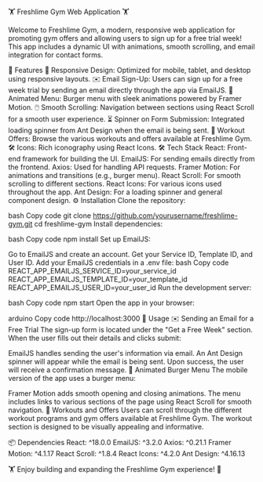 🏋️ Freshlime Gym Web Application 🏋️

Welcome to Freshlime Gym, a modern, responsive web application for promoting gym offers and allowing users to sign up for a free trial week! This app includes a dynamic UI with animations, smooth scrolling, and email integration for contact forms.

🚀 Features
📱 Responsive Design: Optimized for mobile, tablet, and desktop using responsive layouts.
✉️ Email Sign-Up: Users can sign up for a free week trial by sending an email directly through the app via EmailJS.
🍔 Animated Menu: Burger menu with sleek animations powered by Framer Motion.
🖱️ Smooth Scrolling: Navigation between sections using React Scroll for a smooth user experience.
⏳ Spinner on Form Submission: Integrated loading spinner from Ant Design when the email is being sent.
💪 Workout Offers: Browse the various workouts and offers available at Freshlime Gym.
🛠️ Icons: Rich iconography using React Icons.
🛠️ Tech Stack
React: Front-end framework for building the UI.
EmailJS: For sending emails directly from the frontend.
Axios: Used for handling API requests.
Framer Motion: For animations and transitions (e.g., burger menu).
React Scroll: For smooth scrolling to different sections.
React Icons: For various icons used throughout the app.
Ant Design: For a loading spinner and general component design.
⚙️ Installation
Clone the repository:

bash
Copy code
git clone https://github.com/yourusername/freshlime-gym.git
cd freshlime-gym
Install dependencies:

bash
Copy code
npm install
Set up EmailJS:

Go to EmailJS and create an account.
Get your Service ID, Template ID, and User ID.
Add your EmailJS credentials in a .env file:
bash
Copy code
REACT_APP_EMAILJS_SERVICE_ID=your_service_id
REACT_APP_EMAILJS_TEMPLATE_ID=your_template_id
REACT_APP_EMAILJS_USER_ID=your_user_id
Run the development server:

bash
Copy code
npm start
Open the app in your browser:

arduino
Copy code
http://localhost:3000
📖 Usage
✉️ Sending an Email for a Free Trial
The sign-up form is located under the "Get a Free Week" section. When the user fills out their details and clicks submit:

EmailJS handles sending the user's information via email.
An Ant Design spinner will appear while the email is being sent.
Upon success, the user will receive a confirmation message.
🍔 Animated Burger Menu
The mobile version of the app uses a burger menu:

Framer Motion adds smooth opening and closing animations.
The menu includes links to various sections of the page using React Scroll for smooth navigation.
💪 Workouts and Offers
Users can scroll through the different workout programs and gym offers available at Freshlime Gym. The workout section is designed to be visually appealing and informative.


📦 Dependencies
React: ^18.0.0
EmailJS: ^3.2.0
Axios: ^0.21.1
Framer Motion: ^4.1.17
React Scroll: ^1.8.4
React Icons: ^4.2.0
Ant Design: ^4.16.13

🏋️ Enjoy building and expanding the Freshlime Gym experience! 💪

